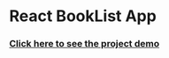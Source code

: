 # React BookList App
### [Click here to see the project demo](https://react-book-list-theta.vercel.app/)
